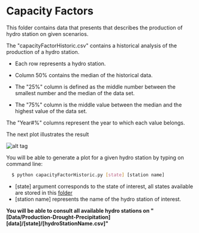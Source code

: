 # Capacity Factors


This folder contains data that presents that describes the production of hydro station on given scenarios.


The "capacityFactorHistoric.csv" contains a historical analysis of the production of a hydro station.
  - Each row represents a hydro station.

  - Column 50% contains the median of the historical data.
  - The "25%" column is defined as the middle number between the smallest number and the median of the data set.
  - The "75%" column is the middle value between the median and the highest value of the data set.


The "Year#%" columns represent the year to which each value belongs.

The next plot illustrates the result

![alt tag](https://github.com/sergiocastellanos/switch_mexico_data/blob/master/Hydro/Plots/cf.png)


You will be able to generate a plot for a given hydro station by typing on command line:

```sh
  $ python capacityFactorHistoric.py [state] [station name]
  ```

  - [state] argument corresponds to the state of interest, all states available are stored in this [folder][folder]
  - [station name] represents the name of the hydro station of interest.

**You will be able to consult all available hydro stations on "[Data/Production-Drought-Precipitation][data]/[state]/[hydroStationName.csv]"**


[folder]: <https://github.com/sergiocastellanos/switch_mexico_data/tree/master/Hydro/Data/Production-Drought-Precipitation>
